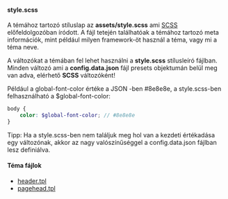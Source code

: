 #### style.scss
A témához tartozó stíluslap az **assets/style.scss** ami [SCSS](https://sass-lang.com) előfeldolgozóban íródott.
A fájl tetején találhatóak a témához tartozó meta információk, mint például milyen framework-öt használ a téma,
vagy mi a téma neve.

A változókat a témában fel lehet használni a **style.scss** stílusleíró fájlban. Minden változó ami a
**config.data.json** fájl presets objektumán belül meg van adva, elérhető **SCSS** változóként!

Például a global-font-color értéke a JSON -ben #8e8e8e, a style.scss-ben felhasználható a $global-font-color:

```scss
body {
    color: $global-font-color; // #8e8e8e
}
```

Tipp: Ha a style.scss-ben nem találjuk meg hol van a kezdeti értékadása egy változónak, akkor az nagy valószínűséggel
a config.data.json fájlban lesz definiálva.

#### Téma fájlok
- [header.tpl](theme-templates/HEADER_TPL.md)
- [pagehead.tpl](theme-templates/PAGEHEAD_TPL.md)
